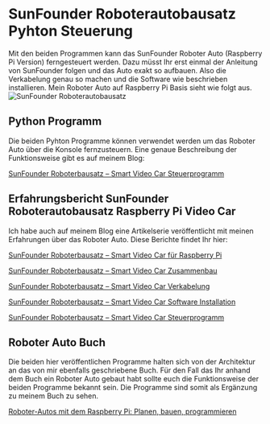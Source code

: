 # SunFounder Roboterautobausatz Pyhton Steuerung
Mit den beiden Programmen kann das SunFounder Roboter Auto (Raspberry Pi Version) ferngesteuert werden. Dazu müsst Ihr erst einmal der Anleitung von SunFounder folgen und das Auto exakt so aufbauen. Also die Verkabelung genau so machen und die Software wie beschrieben installieren.
Mein Roboter Auto auf Raspberry Pi Basis sieht wie folgt aus.
![SunFounder Roboterautobausatz](https://custom-build-robots.com/wp-content/uploads/2017/08/SunFounder_Roboterbausatz_Smart_Video_Car_Kit_Roboter_Auto-768x512.jpg)

## Python Programm
Die beiden Pyhton Programme können verwendet werden um das Roboter Auto über die Konsole fernzusteuern. Eine genaue Beschreibung der Funktionsweise gibt es auf meinem Blog:

[SunFounder Roboterbausatz – Smart Video Car Steuerprogramm](https://custom-build-robots.com/raspberry-pi-roboter/sunfounder-roboterbausatz-smart-video-car-steuerprogramm/9059)

## Erfahrungsbericht SunFounder Roboterautobausatz Raspberry Pi Video Car
Ich habe auch auf meinem Blog eine Artikelserie veröffentlicht mit meinen Erfahrungen über das Roboter Auto. Diese Berichte findet Ihr hier:

[SunFounder Roboterbausatz – Smart Video Car für Raspberry Pi](https://custom-build-robots.com/bausatz/sunfounder-roboterbausatz-smart-video-car-kit-fuer-raspberry-pi/9023)

[SunFounder Roboterbausatz – Smart Video Car Zusammenbau](https://custom-build-robots.com/bausatz/sunfounder-roboterbausatz-smart-video-car-zusammenbau/9033)

[SunFounder Roboterbausatz – Smart Video Car Verkabelung](https://custom-build-robots.com/bausatz/sunfounder-roboterbausatz-smart-video-car-verkabelung/9044)

[SunFounder Roboterbausatz – Smart Video Car Software Installation](https://custom-build-robots.com/raspberry-pi-roboter/sunfounder-roboterbausatz-smart-video-car-software-installation/9052)

[SunFounder Roboterbausatz – Smart Video Car Steuerprogramm](https://custom-build-robots.com) 

## Roboter Auto Buch
Die beiden hier veröffentlichen Programme halten sich von der Architektur an das von mir ebenfalls geschriebene Buch. Für den Fall das Ihr anhand dem Buch ein Roboter Auto gebaut habt sollte euch die Funktionsweise der beiden Programme bekannt sein. Die Programme sind somit als Ergänzung zu meinem Buch zu sehen.


[Roboter-Autos mit dem Raspberry Pi: Planen, bauen, programmieren](https://www.amazon.de/Roboter-Autos-mit-Raspberry-programmieren-Programmierung/dp/383624294X?SubscriptionId=AKIAJBIBFNKTI6MUYGPQ&tag=ingmstap-21&linkCode=xm2&camp=2025&creative=165953&creativeASIN=383624294X)
